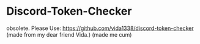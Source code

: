 # Discord-Token-Checker
obsolete. Please Use: https://github.com/vida1338/discord-token-checker (made from my dear friend Vida.) (made me cum)
